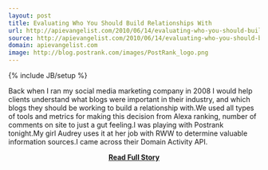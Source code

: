 ```yaml
---
layout: post
title: Evaluating Who You Should Build Relationships With
url: http://apievangelist.com/2010/06/14/evaluating-who-you-should-build-relationships-with/
source: http://apievangelist.com/2010/06/14/evaluating-who-you-should-build-relationships-with/
domain: apievangelist.com
image: http://blog.postrank.com/images/PostRank_logo.png
---
```

{% include JB/setup %}<p>Back when I ran my social media marketing company in 2008 I would help clients understand what blogs were important in their industry, and which blogs they should be working to build a relationship with.We used all types of tools and metrics for making this decision from Alexa ranking, number of comments on site to just a gut feeling.I was playing with Postrank tonight.My girl Audrey uses it at her job with RWW to determine valuable information sources.I came across their Domain Activity API.</p>
<center><p><a href="http://apievangelist.com/2010/06/14/evaluating-who-you-should-build-relationships-with/" style='padding:25px; font-sze:18px; font-weight: bold;'>Read Full Story</a></p></center>
